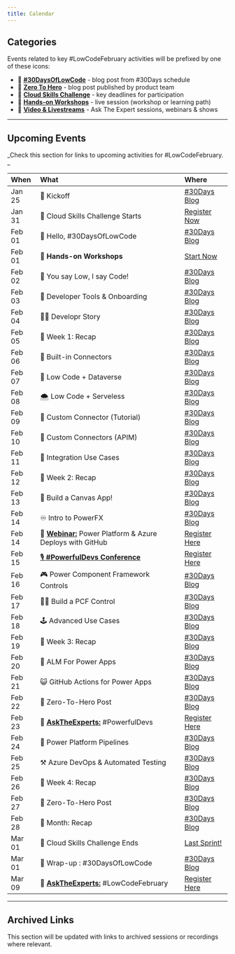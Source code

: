 ```yaml
---
title: Calendar
---
```


## Categories

Events related to key #LowCodeFebruary activities will be prefixed by one of these icons:
 * 🔋 [**#30DaysOfLowCode**](/lowcode-february/30Days) - blog post from #30Days schedule
 * 🚀 [**Zero To Hero**](/lowcode-february/ZeroToHero) - blog post published by product team
 * 🎯 [**Cloud Skills Challenge**](/lowcode-february/CloudSkills) - key deadlines for participation
 * 🧰 [**Hands-on Workshops**](/docs/intro) - live session (workshop or learning path)
 * 💬 [**Video & Livestreams**](/lowcode-february/Video-Live) - Ask The Expert sessions, webinars & shows

---

## Upcoming Events

_Check this section for links to upcoming activities for #LowCodeFebruary. _


| When | What | Where |
|:---|:---|:---|
| Jan 25 |  🔋 Kickoff  | [#30Days Blog](/blog)  |
| Jan 31 |  🎯 Cloud Skills Challenge Starts | [Register Now](https://aka.ms/lowcode-february/challenge) |
| Feb 01 | 👋 Hello, #30DaysOfLowCode | [#30Days Blog](/blog)  |
| Feb 01 | 💪 **Hands-on Workshops** | [Start Now](https://microsoft.github.io/Low-Code/docs/intro/) |
| Feb 02 | 🙌 You say Low, I say Code! | [#30Days Blog](/blog)  |
| Feb 03 | 🔨 Developer Tools & Onboarding | [#30Days Blog](/blog)  |
| Feb 04 | 👩‍💻 Developr Story  | [#30Days Blog](/blog)  |
| Feb 05 | 🥳 Week 1: Recap | [#30Days Blog](/blog)  |
| Feb 06 | 🥨 Built-in Connectors | [#30Days Blog](/blog)  |
| Feb 07 | 📃 Low Code + Dataverse | [#30Days Blog](/blog)  |
| Feb 08 | 🌨️ Low Code + Serveless | [#30Days Blog](/blog)  |
| Feb 09 | 🍩 Custom Connector (Tutorial) | [#30Days Blog](/blog)  |
| Feb 10 | 🌮 Custom Connectors (APIM) | [#30Days Blog](/blog)  |
| Feb 11 | 👥 Integration Use Cases | [#30Days Blog](/blog)  |
| Feb 12 | 🥳 Week 2: Recap | [#30Days Blog](/blog)  |
| Feb 13 | 🍏 Build a Canvas App! | [#30Days Blog](/blog)  |
| Feb 14 | ♾️ Intro to PowerFX | [#30Days Blog](/blog)  |
| Feb 14 | 💬 [**Webinar:**](/lowcode-february/Video-Live) Power Platform & Azure Deploys with GitHub  | [Register Here](https://mktoevents.com/Microsoft+Event/383091/157-GQE-382) |
| Feb 15 | [🎙 **#PowerfulDevs Conference**](https://learn.microsoft.com/events/learn-events/powerful-devs-2023/?WT.mc_id=javascript-82212-ninarasi) | [Register Here](https://learn.microsoft.com/events/learn-events/powerful-devs-2023/?WT.mc_id=javascript-82212-ninarasi)  |
| Feb 16 | 🎮 Power Component Framework Controls | [#30Days Blog](/blog)  |
| Feb 17 | 👷‍♂️ Build a PCF Control | [#30Days Blog](/blog)  |
| Feb 18 | 🕹️ Advanced Use Cases | [#30Days Blog](/blog)  |
| Feb 19 | 🥳 Week 3: Recap | [#30Days Blog](/blog)  |
| Feb 20 | 👀 ALM For Power Apps | [#30Days Blog](/blog)  |
| Feb 21 | 😺 GitHub Actions for Power Apps | [#30Days Blog](/blog)  |
| Feb 22 | 🚀 Zero-To-Hero Post | [#30Days Blog](/blog)  |
| Feb 23 | 💬 [**AskTheExperts:**](/lowcode-february/Video-Live) #PowerfulDevs  | [Register Here](https://developer.microsoft.com/reactor/events/18298/) |
| Feb 24 | 🧷 Power Platform Pipelines | [#30Days Blog](/blog)  |
| Feb 25 | ⚒️ Azure DevOps & Automated Testing | [#30Days Blog](/blog)  |
| Feb 26 | 🥳 Week 4: Recap | [#30Days Blog](/blog)  |
| Feb 27 | 🚀 Zero-To-Hero Post | [#30Days Blog](/blog)  |
| Feb 28 | 🥳 Month: Recap | [#30Days Blog](/blog)  |
| Mar 01 |  🎯 Cloud Skills Challenge Ends | [Last Sprint!](https://aka.ms/lowcode-february/challenge) |
| Mar 01 |  🔋 Wrap-up : #30DaysOfLowCode | [#30Days Blog](/blog)  |
| Mar 09 | 💬 [**AskTheExperts:**](/lowcode-february/Video-Live) #LowCodeFebruary  | [Register Here](https://developer.microsoft.com/reactor/events/18299/) |

---

## Archived Links

This section will be updated with links to archived sessions or recordings where relevant.
